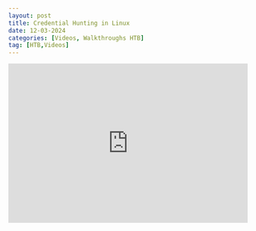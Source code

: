 ```yaml
---
layout: post
title: Credential Hunting in Linux
date: 12-03-2024
categories: [Videos, Walkthroughs HTB]
tag: [HTB,Videos]
---
```


<iframe width="480" height="320" src="https://www.youtube.com/embed/ppJE3dbOWa8" frameborder="0" allowfullscreen></iframe>